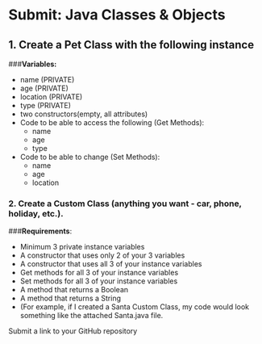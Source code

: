 #	Submit: Java Classes & Objects
##	1. Create a Pet Class with the following instance 		
###**Variables:**
-	name (PRIVATE) 
-	age (PRIVATE) 
-	location (PRIVATE) 
-	type (PRIVATE) 
-	two constructors(empty, all attributes)
-	Code to be able to access the following (Get Methods): 
	- name
	- age
	- type 
-	Code to be able to change (Set Methods): 
	-	name
	-	age
	- location  
### 2. Create a Custom Class (anything you want - car, phone, holiday, etc.). 
###**Requirements**: 
-	Minimum 3 private instance variables
-	A constructor that uses only 2 of your 3 variables
-	A constructor that uses all 3 of your instance variables 
-	Get methods for all 3 of your instance variables 
-	Set methods for all 3 of your instance variables 
-	A method that returns a Boolean 
-	A method that returns a String 
-	(For example, if I created a Santa Custom Class, my code would look something like the attached Santa.java file.

Submit a link to your GitHub repository